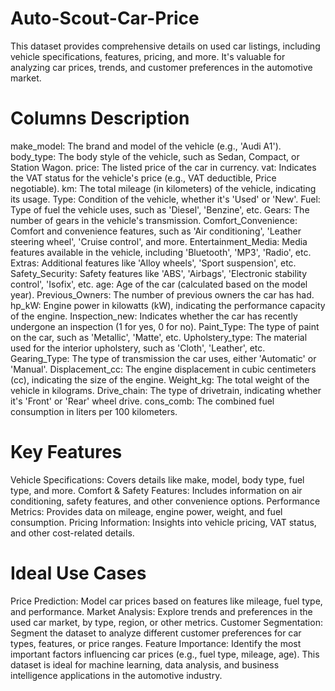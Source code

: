 # Auto-Scout-Car-Price
This dataset provides comprehensive details on used car listings, including vehicle specifications, features, pricing, and more. It's valuable for analyzing car prices, trends, and customer preferences in the automotive market.

# Columns Description
make_model: The brand and model of the vehicle (e.g., 'Audi A1').
body_type: The body style of the vehicle, such as Sedan, Compact, or Station Wagon.
price: The listed price of the car in currency.
vat: Indicates the VAT status for the vehicle's price (e.g., VAT deductible, Price negotiable).
km: The total mileage (in kilometers) of the vehicle, indicating its usage.
Type: Condition of the vehicle, whether it's 'Used' or 'New'.
Fuel: Type of fuel the vehicle uses, such as 'Diesel', 'Benzine', etc.
Gears: The number of gears in the vehicle's transmission.
Comfort_Convenience: Comfort and convenience features, such as 'Air conditioning', 'Leather steering wheel', 'Cruise control', and more.
Entertainment_Media: Media features available in the vehicle, including 'Bluetooth', 'MP3', 'Radio', etc.
Extras: Additional features like 'Alloy wheels', 'Sport suspension', etc.
Safety_Security: Safety features like 'ABS', 'Airbags', 'Electronic stability control', 'Isofix', etc.
age: Age of the car (calculated based on the model year).
Previous_Owners: The number of previous owners the car has had.
hp_kW: Engine power in kilowatts (kW), indicating the performance capacity of the engine.
Inspection_new: Indicates whether the car has recently undergone an inspection (1 for yes, 0 for no).
Paint_Type: The type of paint on the car, such as 'Metallic', 'Matte', etc.
Upholstery_type: The material used for the interior upholstery, such as 'Cloth', 'Leather', etc.
Gearing_Type: The type of transmission the car uses, either 'Automatic' or 'Manual'.
Displacement_cc: The engine displacement in cubic centimeters (cc), indicating the size of the engine.
Weight_kg: The total weight of the vehicle in kilograms.
Drive_chain: The type of drivetrain, indicating whether it's 'Front' or 'Rear' wheel drive.
cons_comb: The combined fuel consumption in liters per 100 kilometers.
# Key Features
Vehicle Specifications: Covers details like make, model, body type, fuel type, and more.
Comfort & Safety Features: Includes information on air conditioning, safety features, and other convenience options.
Performance Metrics: Provides data on mileage, engine power, weight, and fuel consumption.
Pricing Information: Insights into vehicle pricing, VAT status, and other cost-related details.
# Ideal Use Cases
Price Prediction: Model car prices based on features like mileage, fuel type, and performance.
Market Analysis: Explore trends and preferences in the used car market, by type, region, or other metrics.
Customer Segmentation: Segment the dataset to analyze different customer preferences for car types, features, or price ranges.
Feature Importance: Identify the most important factors influencing car prices (e.g., fuel type, mileage, age).
This dataset is ideal for machine learning, data analysis, and business intelligence applications in the automotive industry.
